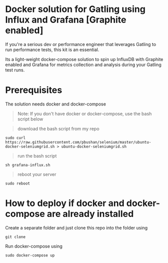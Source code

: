# Docker solution for Gatling using Influx and Grafana [Graphite enabled]

If you're a serious dev or performance engineer that leverages Gatling to run performance tests, this kit is an essential.

Its a light-weight docker-compose solution to spin up InfluxDB with Graphite enabled and Grafana for metrics collection and analysis during your Gatling test runs.

# Prerequisites
The solution needs docker and docker-compose

> Note: If you don't have docker or docker-compose, use the bash script below

> download the bash script from my repo

`sudo curl https://raw.githubusercontent.com/pbushan/selenium/master/ubuntu-docker-seleniumgrid.sh > ubuntu-docker-seleniumgrid.sh`

> run the bash script

`sh grafana-influx.sh`

> reboot your server

`sudo reboot`

# How to deploy if docker and docker-compose are already installed

Create a separate folder and just clone this repo into the folder using 

`git clone`

Run docker-compose using

`sudo docker-compose up`

